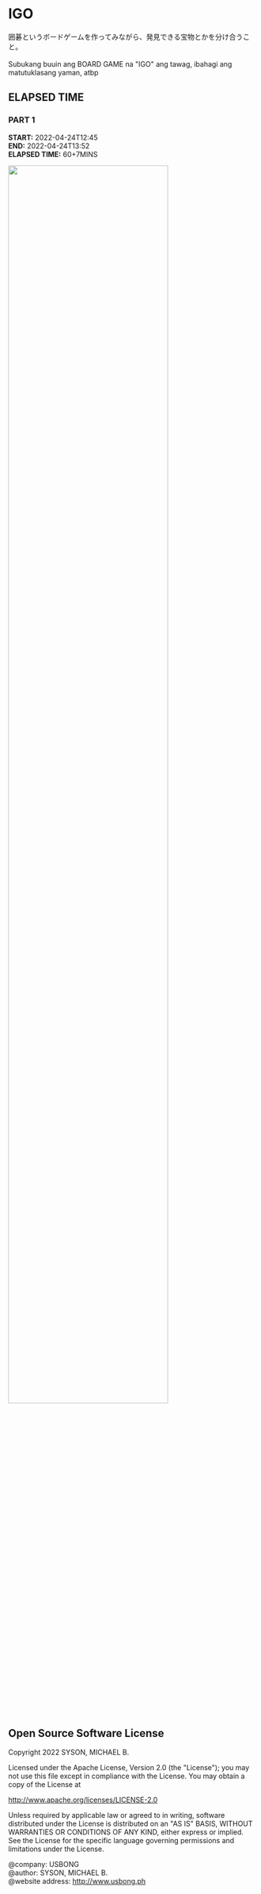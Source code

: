 # IGO
囲碁というボードゲームを作ってみながら、発見できる宝物とかを分け合うこと。<br/>  
Subukang buuin ang BOARD GAME na "IGO" ang tawag, ibahagi ang matutuklasang yaman, atbp

## ELAPSED TIME
### PART 1
<b>START:</b> 2022-04-24T12:45<br/>
<b>END:</b> 2022-04-24T13:52<br/>
<b>ELAPSED TIME:</b> 60+7MINS<br/>

<img src="https://github.com/usbong/IGO/blob/main/screenshots/usbongIgoScreenshotV20220424T1348.png" width="80%">

## Open Source Software License
Copyright 2022 SYSON, MICHAEL B.

Licensed under the Apache License, Version 2.0 (the "License"); you may not use this file except in compliance with the License. You may obtain a copy of the License at

   http://www.apache.org/licenses/LICENSE-2.0
  
Unless required by applicable law or agreed to in writing, software distributed under the License is distributed on an "AS IS" BASIS, WITHOUT WARRANTIES OR CONDITIONS OF ANY KIND, either express or implied. See the License for the specific language governing permissions and limitations under the License.

@company: USBONG<br/>
@author: SYSON, MICHAEL B.<br/>
@website address: http://www.usbong.ph<br/>
